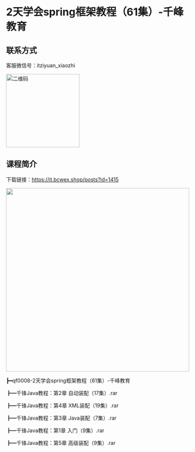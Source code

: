 # 2天学会spring框架教程（61集）-千峰教育

## 联系方式

客服微信号：itziyuan_xiaozhi

<img src="https://ziyuanyun.oss-cn-guangzhou.aliyuncs.com/common/20240614073449/666b82192834a.jpg" width="200" height="200" alt="二维码">

## 课程简介

下载链接：https://it.bcwex.shop/posts?id=1415

<img src="https://ziyuanyun.oss-cn-guangzhou.aliyuncs.com/yun/20240515153930/664466b24558c.jpg" width="500" alt="">

  ┣━qf0008-2天学会spring框架教程（61集）-千峰教育

 ┣━千锋Java教程：第2章 自动装配（17集）.rar

 ┣━千锋Java教程：第4章 XML装配（19集）.rar

 ┣━千锋Java教程：第3章 Java装配（7集）.rar

 ┣━千锋Java教程：第1章 入门（9集）.rar

 ┣━千锋Java教程：第5章 高级装配（9集）.rar

  